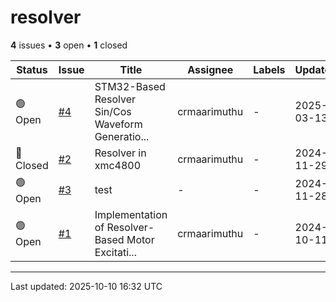 # resolver

**4** issues • **3** open • **1** closed

<table class="github-issue-table">
<thead>
<tr>
<th>Status</th>
<th>Issue</th>
<th>Title</th>
<th>Assignee</th>
<th>Labels</th>
<th>Updated</th>
</tr>
</thead>
<tbody>
<tr><td>🟢 Open</td><td><a href='./issue-4-STM32-Based-Resolver-SinCos-Waveform-Generation-Us.md'>#4</a></td><td>STM32-Based Resolver Sin/Cos Waveform Generatio...</td><td>crmaarimuthu</td><td>-</td><td>2025-03-13</td></tr>
<tr><td>🔴 Closed</td><td><a href='./issue-2-Resolver-in-xmc4800.md'>#2</a></td><td>Resolver in xmc4800 </td><td>crmaarimuthu</td><td>-</td><td>2024-11-29</td></tr>
<tr><td>🟢 Open</td><td><a href='./issue-3-test.md'>#3</a></td><td>test</td><td>-</td><td>-</td><td>2024-11-28</td></tr>
<tr><td>🟢 Open</td><td><a href='./issue-1-Implementation-of-Resolver-Based-Motor-Excitation-.md'>#1</a></td><td>Implementation of Resolver-Based Motor Excitati...</td><td>crmaarimuthu</td><td>-</td><td>2024-10-11</td></tr>
</tbody>
</table>

---

Last updated: 2025-10-10 16:32 UTC
